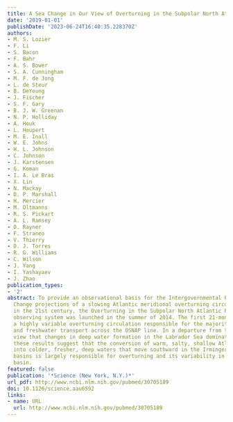 ```yaml
---
title: A Sea Change in Our View of Overturning in the Subpolar North Atlantic.
date: '2019-01-01'
publishDate: '2023-06-24T16:40:35.228370Z'
authors:
- M. S. Lozier
- F. Li
- S. Bacon
- F. Bahr
- A. S. Bower
- S. A. Cunningham
- M. F. de Jong
- L. de Steur
- B. DeYoung
- J. Fischer
- S. F. Gary
- B. J. W. Greenan
- N. P. Holliday
- A. Houk
- L. Houpert
- M. E. Inall
- W. E. Johns
- H. L. Johnson
- C. Johnson
- J. Karstensen
- G. Koman
- I. A. Le Bras
- X. Lin
- N. Mackay
- D. P. Marshall
- H. Mercier
- M. Oltmanns
- R. S. Pickart
- A. L. Ramsey
- D. Rayner
- F. Straneo
- V. Thierry
- D. J. Torres
- R. G. Williams
- C. Wilson
- J. Yang
- I. Yashayaev
- J. Zhao
publication_types:
- '2'
abstract: To provide an observational basis for the Intergovernmental Panel on Climate
  Change projections of a slowing Atlantic meridional overturning circulation (MOC)
  in the 21st century, the Overturning in the Subpolar North Atlantic Program (OSNAP)
  observing system was launched in the summer of 2014. The first 21-month record reveals
  a highly variable overturning circulation responsible for the majority of the heat
  and freshwater transport across the OSNAP line. In a departure from the prevailing
  view that changes in deep water formation in the Labrador Sea dominate MOC variability,
  these results suggest that the conversion of warm, salty, shallow Atlantic waters
  into colder, fresher, deep waters that move southward in the Irminger and Iceland
  basins is largely responsible for overturning and its variability in the subpolar
  basin.
featured: false
publication: '*Science (New York, N.Y.)*'
url_pdf: http://www.ncbi.nlm.nih.gov/pubmed/30705189
doi: 10.1126/science.aau6592
links:
- name: URL
  url: http://www.ncbi.nlm.nih.gov/pubmed/30705189
---
```


